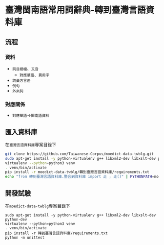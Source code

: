 # 臺灣閩南語常用詞辭典-轉到臺灣言語資料庫

## 流程

### 資料
* `詞目總檔`、`又音`
  * `對應華語`、`異用字`
* `詞彙方言差`
* `例句`
* `外來詞`

### 對應關係
* `對應華語`→`閩南語資料`


## 匯入資料庫
在`臺灣言語資料庫`專案目錄下
```bash
git clone https://github.com/Taiwanese-Corpus/moedict-data-twblg.git
sudo apt-get install -y python-virtualenv g++ libxml2-dev libxslt-dev python-dev
virtualenv --python=python3 venv
. venv/bin/activate
pip install -r moedict-data-twblg/轉到臺灣言語資料庫/requirements.txt
echo "from 轉到臺灣言語資料庫.整合到資料庫 import 走 ; 走()" | PYTHONPATH=moedict-data-twblg python manage.py shell
```

## 開發試驗
在`moedict-data-twblg`專案目錄下
```
sudo apt-get install -y python-virtualenv g++ libxml2-dev libxslt-dev python-dev
virtualenv --python=python3 venv
. venv/bin/activate
pip install -r 轉到臺灣言語資料庫/requirements.txt
python -m unittest 
```

